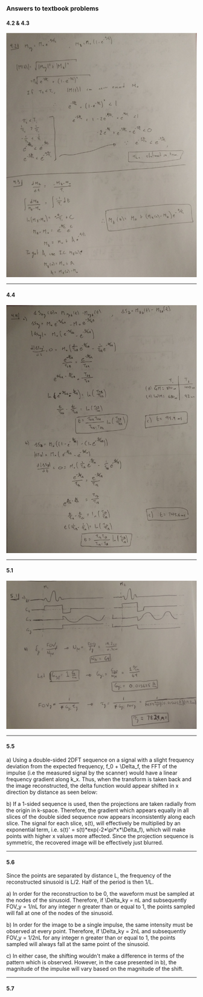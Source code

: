 ### Answers to textbook problems

#### 4.2 & 4.3
![](hw2_3_42_43.jpg)

--------------------

#### 4.4
![](hw2_3_44.jpg)

--------------------

#### 5.1
![](hw2_3_51.jpg)

--------------------

#### 5.5
a) Using a double-sided 2DFT sequence on a signal with a slight frequency deviation from the expected frequency, f\_0 + \Delta\_f, the FFT of the impulse (i.e the measured signal by the scanner) would have a linear frequency gradient along k\_x. Thus, when the transform is taken back and the image reconstructed, the delta function would appear shifted in x direction by distance as seen below:

b) If a 1-sided sequence is used, then the projections are taken radially from the origin in k-space. Therefore, the gradient which appears equally in all slices of the double sided sequence now appears inconsistently along each slice. The signal for each slice, s(t), will effectively be multiplied by an exponential term, i.e. s(t)' = s(t)\*exp(-2\*\pi\*x\*\Delta\_f), which will make points with higher x values more affected. Since the projection sequence is symmetric, the recovered image will be effectively just blurred.

------------------

#### 5.6
Since the points are separated by distance L, the frequency of the reconstructed sinusoid is L/2. Half of the period is then 1/L.

a) In order for the reconstruction to be 0, the waveform must be sampled at the nodes of the sinusoid. Therefore, if \Delta\_ky = nL and subsequently FOV\_y = 1/nL for any integer n greater than or equal to 1, the points sampled will fall at one of the nodes of the sinusoid.

b) In order for the image to be a single impulse, the same intensity must be observed at every point. Therefore, if \Delta\_ky = 2nL and subsequently FOV\_y = 1/2nL for any integer n greater than or equal to 1, the points sampled will always fall at the same point of the sinusoid.

c) In either case, the shifting wouldn't make a difference in terms of the pattern which is observed. However, in the case presented in b), the magnitude of the impulse will vary based on the magnitude of the shift.

----------------

#### 5.7

